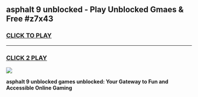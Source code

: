 
## asphalt 9 unblocked - Play Unblocked Gmaes & Free #z7x43
<h3>
<a href="https://news.freeplayer.one?title=asphalt_9_unblocked&ref=24F">CLICK TO PLAY</a></h3>
<hr>

<h3>
<a href="https://news.freeplayer.one?title=asphalt_9_unblocked&ref=24F">CLICK 2 PLAY</a>
  
</h3>

<a href="https://news.freeplayer.one?title=asphalt_9_unblocked&ref=24F/"><img src="https://clearcache.store/games.png"></a>


**asphalt 9 unblocked games unblocked: Your Gateway to Fun and Accessible Online Gaming**
